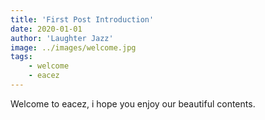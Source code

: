 ```yaml
---
title: 'First Post Introduction'
date: 2020-01-01
author: 'Laughter Jazz'
image: ../images/welcome.jpg
tags: 
    - welcome
    - eacez
---
```


Welcome to eacez, i hope you enjoy our beautiful contents. 